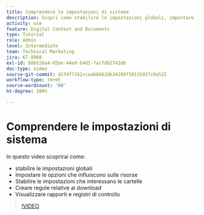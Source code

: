 ```yaml
---
title: Comprendere le impostazioni di sistema
description: Scopri come stabilire le impostazioni globali, impostare le opzioni delle risorse, stabilire le impostazioni delle cartelle, definire le regole di download e visualizzare i rapporti e i registri di controllo in [!UICONTROL Workfront DAM].
activity: use
feature: Digital Content and Documents
type: Tutorial
role: Admin
level: Intermediate
team: Technical Marketing
jira: KT-8968
exl-id: 88b528a4-85be-44ed-b4d1-7acfdb2742d0
doc-type: video
source-git-commit: d17df7162ccaab6b62db34209f50131927c0a532
workflow-type: tm+mt
source-wordcount: '60'
ht-degree: 100%

---
```


# Comprendere le impostazioni di sistema

In questo video scoprirai come:

* stabilire le impostazioni globali
* Impostare le opzioni che influiscono sulle risorse
* Stabilire le impostazioni che interessano le cartelle
* Creare regole relative ai download
* Visualizzare rapporti e registri di controllo

>[!VIDEO](https://video.tv.adobe.com/v/335231/?quality=12&learn=on&enablevpops)
